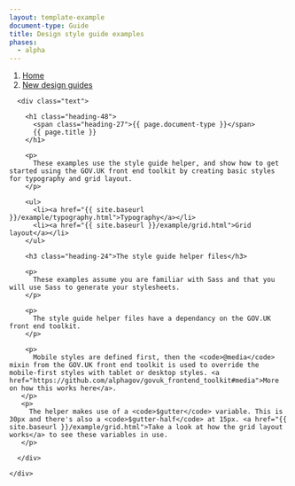 ```yaml
---
layout: template-example
document-type: Guide
title: Design style guide examples
phases:
  - alpha
---
```


<div class="breadcrumb">
  <nav role="navigation">
    <ol>
      <li><a href="https://www.gov.uk/service-manual">Home</a></li>
      <li><a href="{{ site.baseurl }}/">New design guides</a></li>
    </ol>
  </nav>
</div>

<div class="grid-wrapper">
  <div class="grid">
    <div class="inner-block">

      <div class="text">

        <h1 class="heading-48">
          <span class="heading-27">{{ page.document-type }}</span>
          {{ page.title }}
        </h1>

        <p>
          These examples use the style guide helper, and show how to get started using the GOV.UK front end toolkit by creating basic styles for typography and grid layout.
        </p>
        
        <ul>
          <li><a href="{{ site.baseurl }}/example/typography.html">Typography</a></li>
          <li><a href="{{ site.baseurl }}/example/grid.html">Grid layout</a></li>
        </ul>
        
        <h3 class="heading-24">The style guide helper files</h3>
        
        <p>
          These examples assume you are familiar with Sass and that you will use Sass to generate your stylesheets.
        </p>
        
        <p>
          The style guide helper files have a dependancy on the GOV.UK front end toolkit.
        </p>
        
        <p>
          Mobile styles are defined first, then the <code>@media</code> mixin from the GOV.UK front end toolkit is used to override the mobile-first styles with tablet or desktop styles. <a href="https://github.com/alphagov/govuk_frontend_toolkit#media">More on how this works here</a>.
       </p>
       <p>
         The helper makes use of a <code>$gutter</code> variable. This is 30px and there's also a <code>$gutter-half</code> at 15px. <a href="{{ site.baseurl }}/example/grid.html">Take a look at how the grid layout works</a> to see these variables in use.
       </p>

      </div>

    </div>
  </div>
</div>

